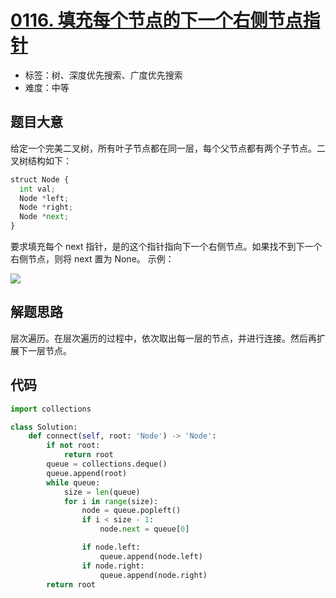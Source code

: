 # [0116. 填充每个节点的下一个右侧节点指针](https://leetcode.cn/problems/populating-next-right-pointers-in-each-node/)

- 标签：树、深度优先搜索、广度优先搜索
- 难度：中等

## 题目大意

给定一个完美二叉树，所有叶子节点都在同一层，每个父节点都有两个子节点。二叉树结构如下：

```Python
struct Node {
  int val;
  Node *left;
  Node *right;
  Node *next;
}
```

要求填充每个 next 指针，是的这个指针指向下一个右侧节点。如果找不到下一个右侧节点，则将 next 置为 None。
示例：

![](https://assets.leetcode.com/uploads/2019/02/14/116_sample.png)

## 解题思路

层次遍历。在层次遍历的过程中，依次取出每一层的节点，并进行连接。然后再扩展下一层节点。

## 代码

```Python
import collections

class Solution:
    def connect(self, root: 'Node') -> 'Node':
        if not root:
            return root
        queue = collections.deque()
        queue.append(root)
        while queue:
            size = len(queue)
            for i in range(size):
                node = queue.popleft()
                if i < size - 1:
                    node.next = queue[0]

                if node.left:
                    queue.append(node.left)
                if node.right:
                    queue.append(node.right)
        return root
```

